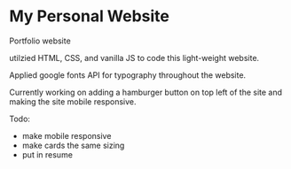 # My Personal Website

Portfolio website 

utilzied HTML, CSS, and vanilla JS to code this light-weight website.

Applied google fonts API for typography throughout the website.

Currently working on adding a hamburger button on top left of the site and making the site mobile responsive.

Todo:
- make mobile responsive
- make cards the same sizing
- put in resume



